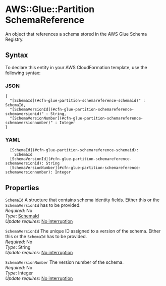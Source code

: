 # AWS::Glue::Partition SchemaReference<a name="aws-properties-glue-partition-schemareference"></a>

An object that references a schema stored in the AWS Glue Schema Registry\.

## Syntax<a name="aws-properties-glue-partition-schemareference-syntax"></a>

To declare this entity in your AWS CloudFormation template, use the following syntax:

### JSON<a name="aws-properties-glue-partition-schemareference-syntax.json"></a>

```
{
  "[SchemaId](#cfn-glue-partition-schemareference-schemaid)" : SchemaId,
  "[SchemaVersionId](#cfn-glue-partition-schemareference-schemaversionid)" : String,
  "[SchemaVersionNumber](#cfn-glue-partition-schemareference-schemaversionnumber)" : Integer
}
```

### YAML<a name="aws-properties-glue-partition-schemareference-syntax.yaml"></a>

```
  [SchemaId](#cfn-glue-partition-schemareference-schemaid):
    SchemaId
  [SchemaVersionId](#cfn-glue-partition-schemareference-schemaversionid): String
  [SchemaVersionNumber](#cfn-glue-partition-schemareference-schemaversionnumber): Integer
```

## Properties<a name="aws-properties-glue-partition-schemareference-properties"></a>

`SchemaId` <a name="cfn-glue-partition-schemareference-schemaid"></a>
A structure that contains schema identity fields\. Either this or the `SchemaVersionId` has to be provided\.  
_Required_: No  
_Type_: [SchemaId](aws-properties-glue-partition-schemaid.md)  
_Update requires_: [No interruption](https://docs.aws.amazon.com/AWSCloudFormation/latest/UserGuide/using-cfn-updating-stacks-update-behaviors.html#update-no-interrupt)

`SchemaVersionId` <a name="cfn-glue-partition-schemareference-schemaversionid"></a>
The unique ID assigned to a version of the schema\. Either this or the `SchemaId` has to be provided\.  
_Required_: No  
_Type_: String  
_Update requires_: [No interruption](https://docs.aws.amazon.com/AWSCloudFormation/latest/UserGuide/using-cfn-updating-stacks-update-behaviors.html#update-no-interrupt)

`SchemaVersionNumber` <a name="cfn-glue-partition-schemareference-schemaversionnumber"></a>
The version number of the schema\.  
_Required_: No  
_Type_: Integer  
_Update requires_: [No interruption](https://docs.aws.amazon.com/AWSCloudFormation/latest/UserGuide/using-cfn-updating-stacks-update-behaviors.html#update-no-interrupt)
